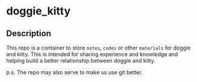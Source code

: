 # doggie_kitty

## Description

This repo is a container to store `notes`, `codes` or other `materials` for doggie and kitty. 
This is intended for sharing experience and knowledge and helping build a better relationship between doggie and kitty.


p.s. The repo may also serve to make us use git better.
